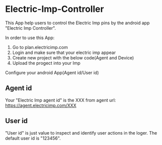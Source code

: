 Electric-Imp-Controller
=======================


This App help users to control the Electric Imp pins by the android app "Electric Imp Controller".

In order to use this App:
 1) Go to plan.electricimp.com
 2) Login and make sure that your electric imp appear
 3) Create new project with the below code(Agent and Device)
 4) Upload the progect into your Imp


Configure your android App(Agent id/User id)

Agent id
--------
Your "Electric Imp agent id"  is the XXX from agent url:
	https://agent.electricimp.com/XXX 

User id
-------
"User id" is just value to inspect and identify user actions in the loger.
The default user id is "123456".

 
